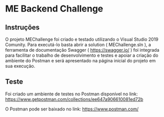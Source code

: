 # ME Backend Challenge

## Instruções

O projeto MEChallenge foi criado e testado utilizando o Visual Studio 2019 Comunity.
Para executá-lo basta abrir a solution ( MEChallenge.sln ), a ferramenta de documentação Swagger ( https://swagger.io/ ) foi integrada para facilitar o trabalho de desenvolvimento e testes e apoiar a criação do ambiente do Postman e será apresentado na página inicial do projeto em sua execução.

## Teste

Foi criado um ambiente de testes no Postman disponível no link: https://www.getpostman.com/collections/ee647a906610081ed72b

O Postman pode ser baixado no link: https://www.postman.com/
